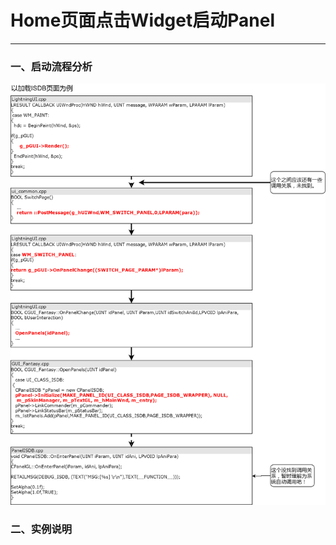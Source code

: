 # Home页面点击Widget启动Panel

---

### 一、启动流程分析

![](/LightningUI/Picture/Home页面点击Widget启动Panel.png)

### 二、实例说明



